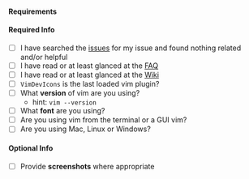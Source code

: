 #### Requirements

<!-- ⚠️ !!! 
If you are unsure what you are reporting is an issue or
it's a general question please go to the gitter chat instead: https://gitter.im/ryanoasis/vim-devicons
⚠️ !!! -->

#### Required Info

<!-- ⚠️ !!! Issues not filled out with the template will be closed straight away and will only be responded to once filled properly ⚠️ !!! -->

- [ ] I have searched the [issues](https://github.com/ryanoasis/vim-devicons/issues) for my issue and found nothing related and/or helpful
- [ ] I have read or at least glanced at the [FAQ](https://github.com/ryanoasis/vim-devicons/wiki/FAQ-&-Troubleshooting)
- [ ] I have read or at least glanced at the [Wiki](https://github.com/ryanoasis/vim-devicons/wiki)
- [ ] `VimDevIcons` is the last loaded vim plugin?
- [ ] What **version** of vim are you using?
  - hint: `vim --version`
- [ ] What **font** are you using?
- [ ] Are you using vim from the terminal or a GUI vim?
- [ ] Are you using Mac, Linux or Windows?

#### Optional Info

- [ ] Provide **screenshots** where appropriate
